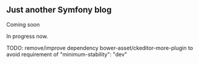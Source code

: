 Just another Symfony blog
-------------------------

Coming soon

In progress now.

TODO: remove/improve dependency bower-asset/ckeditor-more-plugin to avoid requirement of "minimum-stability": "dev"
